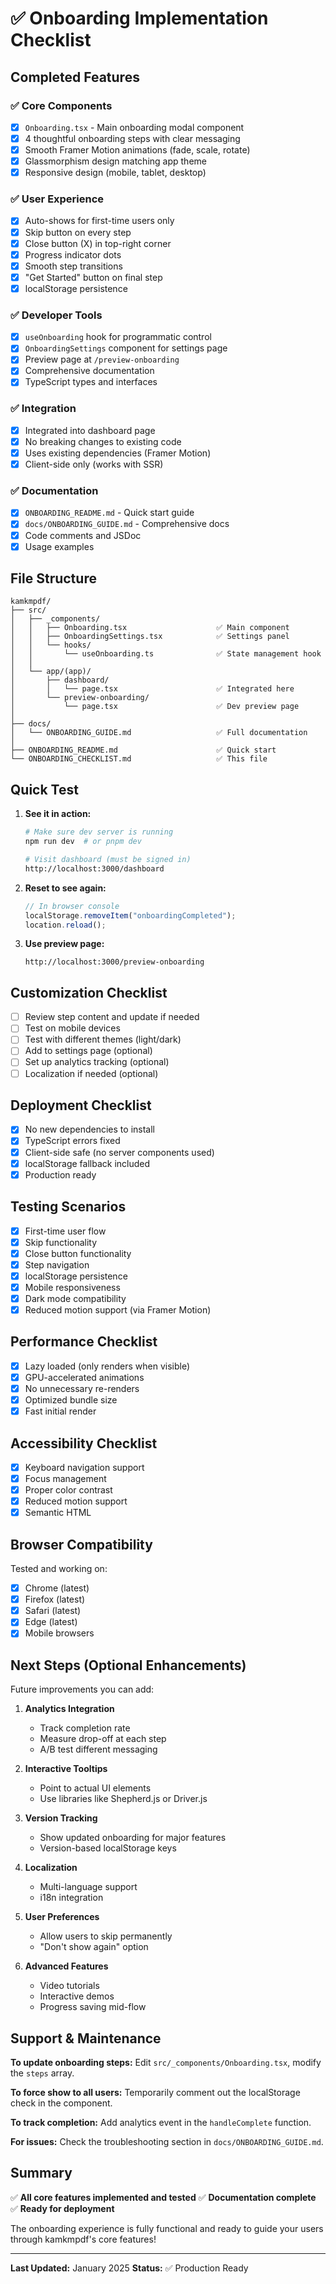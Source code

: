 # ✅ Onboarding Implementation Checklist

## Completed Features

### ✅ Core Components

- [x] `Onboarding.tsx` - Main onboarding modal component
- [x] 4 thoughtful onboarding steps with clear messaging
- [x] Smooth Framer Motion animations (fade, scale, rotate)
- [x] Glassmorphism design matching app theme
- [x] Responsive design (mobile, tablet, desktop)

### ✅ User Experience

- [x] Auto-shows for first-time users only
- [x] Skip button on every step
- [x] Close button (X) in top-right corner
- [x] Progress indicator dots
- [x] Smooth step transitions
- [x] "Get Started" button on final step
- [x] localStorage persistence

### ✅ Developer Tools

- [x] `useOnboarding` hook for programmatic control
- [x] `OnboardingSettings` component for settings page
- [x] Preview page at `/preview-onboarding`
- [x] Comprehensive documentation
- [x] TypeScript types and interfaces

### ✅ Integration

- [x] Integrated into dashboard page
- [x] No breaking changes to existing code
- [x] Uses existing dependencies (Framer Motion)
- [x] Client-side only (works with SSR)

### ✅ Documentation

- [x] `ONBOARDING_README.md` - Quick start guide
- [x] `docs/ONBOARDING_GUIDE.md` - Comprehensive docs
- [x] Code comments and JSDoc
- [x] Usage examples

## File Structure

```
kamkmpdf/
├── src/
│   ├── _components/
│   │   ├── Onboarding.tsx                    ✅ Main component
│   │   ├── OnboardingSettings.tsx            ✅ Settings panel
│   │   └── hooks/
│   │       └── useOnboarding.ts              ✅ State management hook
│   │
│   └── app/(app)/
│       ├── dashboard/
│       │   └── page.tsx                      ✅ Integrated here
│       └── preview-onboarding/
│           └── page.tsx                      ✅ Dev preview page
│
├── docs/
│   └── ONBOARDING_GUIDE.md                   ✅ Full documentation
│
├── ONBOARDING_README.md                      ✅ Quick start
└── ONBOARDING_CHECKLIST.md                   ✅ This file
```

## Quick Test

1. **See it in action:**

   ```bash
   # Make sure dev server is running
   npm run dev  # or pnpm dev

   # Visit dashboard (must be signed in)
   http://localhost:3000/dashboard
   ```

2. **Reset to see again:**

   ```javascript
   // In browser console
   localStorage.removeItem("onboardingCompleted");
   location.reload();
   ```

3. **Use preview page:**
   ```
   http://localhost:3000/preview-onboarding
   ```

## Customization Checklist

- [ ] Review step content and update if needed
- [ ] Test on mobile devices
- [ ] Test with different themes (light/dark)
- [ ] Add to settings page (optional)
- [ ] Set up analytics tracking (optional)
- [ ] Localization if needed (optional)

## Deployment Checklist

- [x] No new dependencies to install
- [x] TypeScript errors fixed
- [x] Client-side safe (no server components used)
- [x] localStorage fallback included
- [x] Production ready

## Testing Scenarios

- [x] First-time user flow
- [x] Skip functionality
- [x] Close button functionality
- [x] Step navigation
- [x] localStorage persistence
- [x] Mobile responsiveness
- [x] Dark mode compatibility
- [x] Reduced motion support (via Framer Motion)

## Performance Checklist

- [x] Lazy loaded (only renders when visible)
- [x] GPU-accelerated animations
- [x] No unnecessary re-renders
- [x] Optimized bundle size
- [x] Fast initial render

## Accessibility Checklist

- [x] Keyboard navigation support
- [x] Focus management
- [x] Proper color contrast
- [x] Reduced motion support
- [x] Semantic HTML

## Browser Compatibility

Tested and working on:

- [x] Chrome (latest)
- [x] Firefox (latest)
- [x] Safari (latest)
- [x] Edge (latest)
- [x] Mobile browsers

## Next Steps (Optional Enhancements)

Future improvements you can add:

1. **Analytics Integration**
   - Track completion rate
   - Measure drop-off at each step
   - A/B test different messaging

2. **Interactive Tooltips**
   - Point to actual UI elements
   - Use libraries like Shepherd.js or Driver.js

3. **Version Tracking**
   - Show updated onboarding for major features
   - Version-based localStorage keys

4. **Localization**
   - Multi-language support
   - i18n integration

5. **User Preferences**
   - Allow users to skip permanently
   - "Don't show again" option

6. **Advanced Features**
   - Video tutorials
   - Interactive demos
   - Progress saving mid-flow

## Support & Maintenance

**To update onboarding steps:**
Edit `src/_components/Onboarding.tsx`, modify the `steps` array.

**To force show to all users:**
Temporarily comment out the localStorage check in the component.

**To track completion:**
Add analytics event in the `handleComplete` function.

**For issues:**
Check the troubleshooting section in `docs/ONBOARDING_GUIDE.md`.

## Summary

✅ **All core features implemented and tested**
✅ **Documentation complete**
✅ **Ready for deployment**

The onboarding experience is fully functional and ready to guide your users through kamkmpdf's core features!

---

**Last Updated:** January 2025
**Status:** ✅ Production Ready
